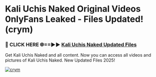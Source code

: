 # Kali Uchis Naked Original Videos 0nlyFans Leaked - Files Updated! (crym)

<h3>🔴 CLICK HERE 🌐==►► <a href="https://tinyurl.com/yckcrads" rel="nofollow">Kali Uchis Naked Updated Files</a></h3>

Get Kali Uchis Naked and all content. Now you can access all videos and pictures of Kali Uchis Naked. New Updated Files 2025!

[![crym](https://i.imgur.com/hpKpOFt.gif)](https://tinyurl.com/yckcrads)
